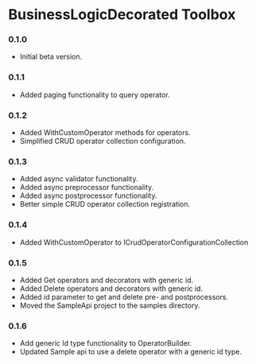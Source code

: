 # BusinessLogicDecorated Toolbox

### 0.1.0

- Initial beta version.

### 0.1.1

- Added paging functionality to query operator.

### 0.1.2

- Added WithCustomOperator methods for operators.
- Simplified CRUD operator collection configuration.

### 0.1.3

- Added async validator functionality.
- Added async preprocessor functionality.
- Added async postprocessor functionality.
- Better simple CRUD operator collection registration.

### 0.1.4

- Added WithCustomOperator to ICrudOperatorConfigurationCollection

### 0.1.5

- Added Get operators and decorators with generic id.
- Added Delete operators and decorators with generic id.
- Added id parameter to get and delete pre- and postprocessors.
- Moved the SampleApi project to the samples directory.

### 0.1.6

- Add generic Id type functionality to OperatorBuilder.
- Updated Sample api to use a delete operator with a generic id type.